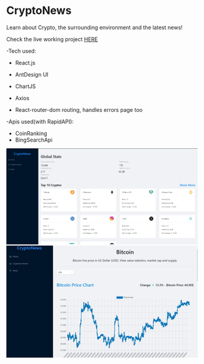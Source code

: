 
# CryptoNews

Learn about Crypto, the surrounding environment and the latest news!

Check the live working project [HERE](https://precious-sopapillas-4fc728.netlify.app/)


-Tech used:

* React.js


* AntDesign UI
* ChartJS
* Axios
* React-router-dom routing, handles errors page too

-Apis used(with RapidAPI):

* CoinRanking
* BingSearchApi



![alt](./ExampleImg/Example2.jpg)
![alt](./ExampleImg/Example1.jpg)

